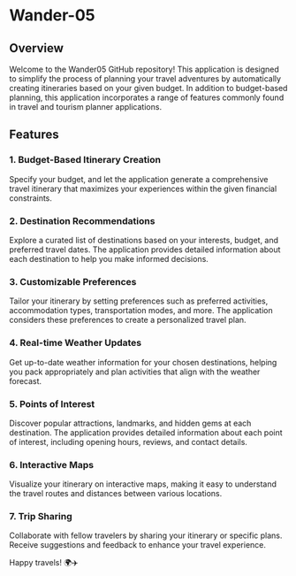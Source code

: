 # Wander-05

## Overview

Welcome to the Wander05 GitHub repository! This application is designed to simplify the process of planning your travel adventures by automatically creating itineraries based on your given budget. In addition to budget-based planning, this application incorporates a range of features commonly found in travel and tourism planner applications.

## Features

### 1. Budget-Based Itinerary Creation

Specify your budget, and let the application generate a comprehensive travel itinerary that maximizes your experiences within the given financial constraints.

### 2. Destination Recommendations

Explore a curated list of destinations based on your interests, budget, and preferred travel dates. The application provides detailed information about each destination to help you make informed decisions.

### 3. Customizable Preferences

Tailor your itinerary by setting preferences such as preferred activities, accommodation types, transportation modes, and more. The application considers these preferences to create a personalized travel plan.

### 4. Real-time Weather Updates

Get up-to-date weather information for your chosen destinations, helping you pack appropriately and plan activities that align with the weather forecast.

### 5. Points of Interest

Discover popular attractions, landmarks, and hidden gems at each destination. The application provides detailed information about each point of interest, including opening hours, reviews, and contact details.

### 6. Interactive Maps

Visualize your itinerary on interactive maps, making it easy to understand the travel routes and distances between various locations.

### 7. Trip Sharing

Collaborate with fellow travelers by sharing your itinerary or specific plans. Receive suggestions and feedback to enhance your travel experience.

Happy travels! 🌍✈️
